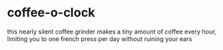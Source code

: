 # coffee-o-clock
this nearly silent coffee grinder makes a tiny amount of coffee every hour, limiting you to one french press per day without ruining your ears
